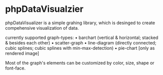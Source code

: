 # phpDataVisualzier
phpDataVisualizer is a simple grahing library, which is desinged to create compehensive visualization of data.

currently supported graph-types:
	• barchart (vertical & horizontal; stacked & besides each other)
	• scatter-graph
	• line-diagram (directly connected; cubic splines; cubic splines with min-max-detection)
	• pie-chart [only as rendered image]

Most of the graph's elements can be customized by color, size, shape or font-face.